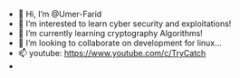 - 👋 Hi, I’m @Umer-Farid
- 👀 I’m interested to learn cyber security and exploitations!
- 🌱 I’m currently learning cryptography Algorithms!
- 💞️ I’m looking to collaborate on development for linux...
- 📫 youtube: https://www.youtube.com/c/TryCatch
- 

